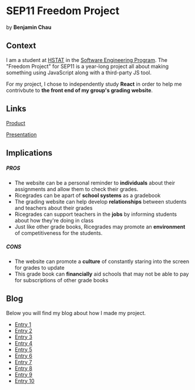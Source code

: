 # SEP11 Freedom Project
by **Benjamin Chau**

## Context
I am a student at [HSTAT](https://www.hstat.org/) in the [Software Engineering Program](https://hstatsep.github.io/). The "Freedom Project" for SEP11 is a year-long project all about making something using JavaScript along with a third-party JS tool.

For my project, I chose to independently study **React** in order to help me contrivbute to **the front end of my group's grading website**.

## Links

[Product](https://ricegrades.pages.dev/#)

[Presentation](https://docs.google.com/presentation/d/14q9LLI2y_rM3LSGuK61okM2tYiS3uq5_SIgPvA_Fvy0/edit#slide=id.g2dd841111c9_0_12)

## Implications
##### PROS
* The website can be a personal reminder to **individuals** about their assignments and allow them to check their grades.
* Ricegrades can be apart of **school systems** as a gradebook
* The grading website can help develop **relationships** between students and teachers about their grades
* Ricegrades can support teachers in the **jobs** by informing students about how they're doing in class
* Just like other grade books, Ricegrades may promote an **environment** of competitiveness for the students.
##### CONS
* The website can promote a **culture** of constantly staring into the screen for grades to update
* This grade book can **financially** aid schools that may not be able to pay for subscriptions of other grade books



## Blog
Below you will find my blog about how I made my project.

* [Entry 1](blog/entry01.md)
* [Entry 2](blog/entry02.md)
* [Entry 3](blog/entry03.md)
* [Entry 4](blog/entry04.md)
* [Entry 5](blog/entry05.md)
* [Entry 6](blog/entry06.md)
* [Entry 7](blog/entry07.md)
* [Entry 8](blog/entry08.md)
* [Entry 9](blog/entry09.md)
* [Entry 10](blog/entry10.md)
